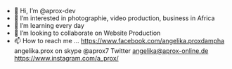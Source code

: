 - 👋 Hi, I’m @aprox-dev
- 👀 I’m interested in photographie, video production, business in Africa
- 🌱 I’m learning every day
- 💞️ I’m looking to collaborate on Website Production
- 📫 How to reach me ...
https://www.facebook.com/angelika.proxdampha 
angelika.prox on skype 
@aprox7 Twitter
angelika@aprox-online.de
https://www.instagram.com/a_prox/

<!---
aprox-dev/aprox-dev is a ✨ special ✨ repository because its `README.md` (this file) appears on your GitHub profile.
You can click the Preview link to take a look at your changes.
--->
